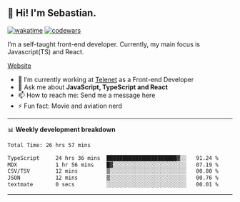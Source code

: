 ## 👋 Hi! I'm Sebastian.

[![wakatime](https://wakatime.com/badge/user/df0036c6-328a-4a39-be9b-e49417ed22a1.svg)](https://wakatime.com/@df0036c6-328a-4a39-be9b-e49417ed22a1)
[![codewars](https://www.codewars.com/users/sebavuye/badges/small)](https://www.codewars.com/users/sebavuye)

I’m a self-taught front-end developer. Currently, my main focus is Javascript(TS) and React.

[Website](https://sebastianvuye.be)

- 🔭 I’m currently working at [Telenet](https://telenet.be/) as a Front-end Developer
- 💬 Ask me about **JavaScript, TypeScript and React**
- 📫 How to reach me: Send me a message here
- ⚡ Fun fact: Movie and aviation nerd

-------

📊 **Weekly development breakdown**

<!--START_SECTION:waka-->

```txt
Total Time: 26 hrs 57 mins

TypeScript     24 hrs 36 mins  ██████████████████████▓░░   91.24 %
MDX            1 hr 56 mins    █▓░░░░░░░░░░░░░░░░░░░░░░░   07.19 %
CSV/TSV        12 mins         ▒░░░░░░░░░░░░░░░░░░░░░░░░   00.80 %
JSON           12 mins         ▒░░░░░░░░░░░░░░░░░░░░░░░░   00.76 %
textmate       0 secs          ░░░░░░░░░░░░░░░░░░░░░░░░░   00.01 %
```

<!--END_SECTION:waka-->
-------
